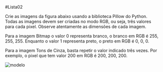 #Lista02

Crie as imagens da figura abaixo usando a biblioteca Pillow do Python. 
Todas as imagens devem ser criadas no modo RGB, ou seja, três valores para cada pixel. 
Observe atentamente as dimensões de cada imagem. 

Para a imagem Bitmap o valor 0 representa branco, o branco em RGB é 255, 255, 255. 
Enquanto o valor 1 representa preto, o preto em RGB é 0, 0, 0.

Para a imagem Tons de Cinza, basta  repetir o valor indicado três vezes. 
Por exemplo, o pixel que tem valor 200 em RGB é 200, 200, 200.




![modelo](https://user-images.githubusercontent.com/59667691/94375414-ceb0b800-00e9-11eb-92ec-b4ecc2694a92.png)
